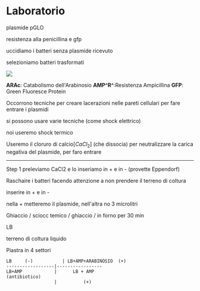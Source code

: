 # Laboratorio

plasmide pGLO

resistenza alla penicillina e gfp

uccidiamo i batteri senza plasmide ricevuto

selezioniamo batteri trasformati

![](https://i.imgur.com/jjYCS12.jpg)


**ARAc**: Catabolismo dell'Arabinosio
**AMP^R^**:Resistenza Ampicillina
**GFP**: Green Fluoresce Protein


Occorrono tecniche per creare lacerazioni nelle pareti cellulari per fare entrare i plasmidi

si possono usare varie tecniche (come shock elettrico)

noi useremo shock termico

Useremo il cloruro di calcio[$CaCl_2$] (che dissocia) per neutralizzare la carica negativa del plasmide, per faro entrare

---

Step 1
preleviamo CaCl2 e lo inseriamo in + e in - (provette Eppendorf)

Raschaire i batteri facendo attenzione a non prendere il terreno di coltura 

inserire in + e in -

nella + metteremo il plasmide, nell'altra no
3 microlitri

Ghiaccio / sciocc temico / ghiaccio / in forno per 30 min


LB

terreno di coltura liquido

Piastra in 4 settori


	LB     (-)           | LB+AMP+ARABINOSIO  (+)
	------------------|-----------------
	LB+AMP            |      LB + AMP
	(antibiotico)  
	                  |          (+)


<!--stackedit_data:
eyJoaXN0b3J5IjpbLTE3NTczNDczMDEsODI0ODc1Nzk5LDk2OT
Y1MTk3MCwtMTAzMzI3OTQxNF19
-->